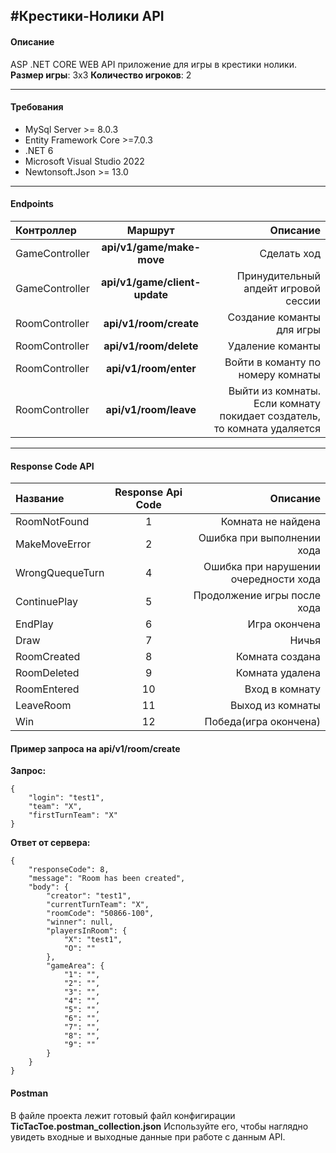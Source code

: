 #Крестики-Нолики API
---

#### Описание
ASP .NET CORE WEB API приложение для игры в крестики нолики.
__Размер игры__: 3х3
__Количество игроков__: 2

---
#### Требования
* MySql Server >= 8.0.3
* Entity Framework Core >=7.0.3
* .NET 6
* Microsoft Visual Studio 2022
* Newtonsoft.Json >= 13.0

---
#### Endpoints

Контроллер| Маршрут | Описание
:---------| :------:|---------:
|GameController | __api/v1/game/make-move__ |Сделать ход |
|GameController | __api/v1/game/client-update__ |Принудительный апдейт игровой сессии |
|RoomController | __api/v1/room/create__ |Создание команты для игры |
|RoomController | __api/v1/room/delete__ |Удаление команты |
|RoomController | __api/v1/room/enter__  |Войти в команту по номеру комнаты |
|RoomController | __api/v1/room/leave__  |Выйти из комнаты. Если комнату покидает создатель, то комната удаляется |


---
#### Response Code API

Название         | Response Api Code | Описание |
:----------------| :----------------:|----------:
|RoomNotFound    | 1                 | Комната не найдена
|MakeMoveError   | 2                 | Ошибка при выполнении хода
|WrongQuequeTurn | 4                 | Ошибка при нарушении очередности хода
|ContinuePlay    | 5                 | Продолжение игры после хода
|EndPlay         | 6                 | Игра окончена
|Draw            | 7                 | Ничья
|RoomCreated     | 8                 | Комната создана
|RoomDeleted     | 9                 | Комната удалена
|RoomEntered     | 10                | Вход в комнату
|LeaveRoom       | 11                | Выход из комнаты
|Win             | 12                | Победа(игра окончена)



#### Пример запроса на api/v1/room/create

__Запрос:__
```
{
    "login": "test1",
    "team": "X",
    "firstTurnTeam": "X"
}
```
__Ответ от сервера:__
```
{
    "responseCode": 8,
    "message": "Room has been created",
    "body": {
        "creator": "test1",
        "currentTurnTeam": "X",
        "roomCode": "50866-100",
        "winner": null,
        "playersInRoom": {
            "X": "test1",
            "O": ""
        },
        "gameArea": {
            "1": "",
            "2": "",
            "3": "",
            "4": "",
            "5": "",
            "6": "",
            "7": "",
            "8": "",
            "9": ""
        }
    }
}
```


#### Postman

В файле проекта лежит готовый файл конфигирации __TicTacToe.postman_collection.json__
Используйте его, чтобы наглядно увидеть входные и выходные данные при работе с данным API.
